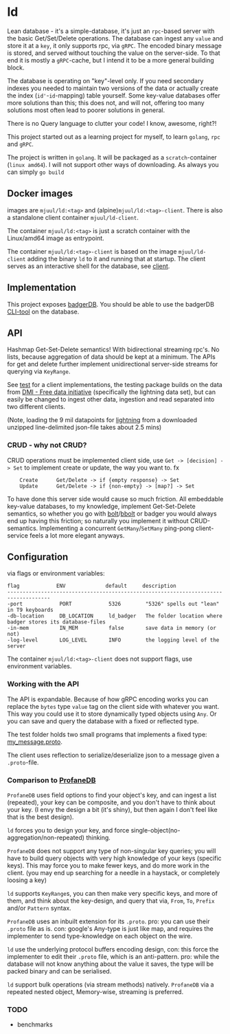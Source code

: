 # ld
Lean database - it's a simple-database, it's just an `rpc`-based server with the basic Get/Set/Delete operations.
The database can ingest any `value` and store it at a `key`, it only supports rpc, via `gRPC`. The encoded binary message 
is stored, and served without touching the value on the server-side. To that end it is mostly a `gRPC`-cache, 
but I intend it to be a more general building block.

The database is operating on "key"-level only. If you need secondary indexes you needed to maintain two versions of the data or actually create the index (`id'`-`id`-mapping) table yourself.
Some key-value databases offer more solutions than this; this does not, and will not, offering too many solutions most often lead to poorer solutions in general.

There is no Query language to clutter your code! I know, awesome, right?!

This project started out as a learning project for myself, to learn `golang`, `rpc` and `gRPC`.

The project is written in `golang`. It will be packaged as a `scratch`-container (`linux amd64`).
I will not support other ways of downloading. 
As always you can simply `go build`

## Docker images
images are `mjuul/ld:<tag>` and (alpine)`mjuul/ld:<tag>-client`. There is also a standalone client container `mjuul/ld-client`.

The container `mjuul/ld:<tag>` is just a scratch container with the Linux/amd64 image as entrypoint.

The container `mjuul/ld:<tag>-client` is based on the image `mjuul/ld-client` adding the binary `ld` to it and running that at startup. The client serves as an interactive shell for the database, see [client](client/README.md).

## Implementation
This project exposes [badgerDB](https://github.com/dgraph-io/badger). You should be able to use the badgerDB [CLI-tool](https://github.com/dgraph-io/badger#installing-badger-command-line-tool) on the database. 

## API
Hashmap Get-Set-Delete semantics! With bidirectional streaming rpc's. No lists, because aggregation of data should be kept at a minimum. 
The APIs for get and delete further implement unidirectional server-side streams for querying via `KeyRange`.

See [test](test) for a client implementations, the testing package builds on the data from [DMI - Free data initiative](https://confluence.govcloud.dk/display/FDAPI) (specifically the lightning data set), 
but can easily be changed to ingest other data, ingestion and read separated into two different clients. 

(Note, loading the 9 mil datapoints for [lightning](https://confluence.govcloud.dk/pages/viewpage.action?pageId=37355752) from a downloaded unzipped line-delimited json-file takes about 2.5 mins)

### CRUD - why not CRUD?
CRUD operations must be implemented client side, use `Get -> [decision] -> Set` to implement create or update, the way you want to. fx 
```text
    Create      Get/Delete -> if {empty response} -> Set
    Update      Get/Delete -> if {non-empty} -> [map?] -> Set
```
To have done this server side would cause so much friction. All embeddable key-value databases, to my knowledge, implement Get-Set-Delete semantics, so whether you go with [bolt](https://github.com/boltdb/bolt)/[bbolt](https://github.com/etcd-io/bbolt) or badger you would always end up having this friction; so naturally you implement it without CRUD-semantics. Implementing a concurrent `GetMany`/`SetMany` ping-pong client-service feels a lot more elegant anyways.

## Configuration
via flags or environment variables:
```text
flag            ENV             default     description
------------------------------------------------------------------------------------
-port            PORT            5326        "5326" spells out "lean" in T9 keyboards
-db-location     DB_LOCATION     ld_badger   The folder location where badger stores its database-files
-in-mem          IN_MEM          false       save data in memory (or not)
-log-level       LOG_LEVEL       INFO        the logging level of the server
```
The container `mjuul/ld:<tag>-client` does not support flags, use environment variables.

### Working with the API
The API is expandable. Because of how gRPC encoding works you can replace the `bytes` type `value` tag on the client side with whatever you want.
This way you could use it to store dynamically typed objects using `Any`. Or you can save and query the database with a fixed or reflected type.

The test folder holds two small programs that implements a fixed type: [my_message.proto](test/client-proto/my_message.proto).

The client uses reflection to serialize/deserialize json to a message given a `.proto`-file.


### Comparison to [ProfaneDB](https://gitlab.com/ProfaneDB/ProfaneDB)
`ProfaneDB` uses field options to find your object's key, and can ingest a list (repeated), your key can be composite, and you don't have to think about your key. (I envy the design a bit (it's shiny), but then again I don't feel like that is the best design).

`ld` forces you to design your key, and force single-object(no-aggregation/non-repeated) thinking.

`ProfaneDB` does not support any type of non-singular key queries; you will have to build query objects with very high knowledge of your keys (specific keys). This may force you to make fewer keys, and do more work in the client. (you may end up searching for a needle in a haystack, or completely loosing a key)

`ld` supports `KeyRange`s, you can then make very specific keys, and more of them, and think about the key-design, and query that via, `From`, `To`, `Prefix` and/or `Pattern` syntax.

`ProfaneDB` uses an inbuilt extension for its `.proto`. pro: you can use their `.proto` file as is. con: google's Any-type is just like map, and requires the implementer to send type-knowledge on each object on the wire.

`ld` use the underlying protocol buffers encoding design, con: this force the implementer to edit their `.proto` file, which is an anti-pattern. pro: while the database will not know anything about the value it saves, the type will be packed binary and can be serialised.

`ld` support bulk operations (via stream methods) natively. `ProfaneDB` via a repeated nested object, Memory-wise, streaming is preferred.


### TODO
- benchmarks